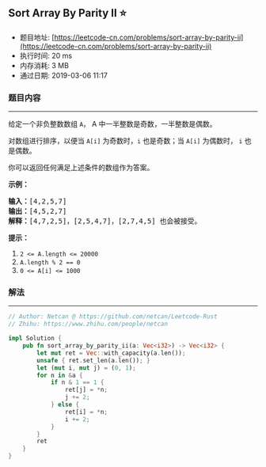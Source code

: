 ## Sort Array By Parity II :star:
- 题目地址: [https://leetcode-cn.com/problems/sort-array-by-parity-ii](https://leetcode-cn.com/problems/sort-array-by-parity-ii)
- 执行时间: 20 ms 
- 内存消耗: 3 MB
- 通过日期: 2019-03-06 11:17

### 题目内容
---
<p>给定一个非负整数数组 <code>A</code>， A 中一半整数是奇数，一半整数是偶数。</p>

<p>对数组进行排序，以便当 <code>A[i]</code> 为奇数时，<code>i</code> 也是奇数；当 <code>A[i]</code> 为偶数时， <code>i</code> 也是偶数。</p>

<p>你可以返回任何满足上述条件的数组作为答案。</p>



<p><strong>示例：</strong></p>

<pre><strong>输入：</strong>[4,2,5,7]
<strong>输出：</strong>[4,5,2,7]
<strong>解释：</strong>[4,7,2,5]，[2,5,4,7]，[2,7,4,5] 也会被接受。
</pre>



<p><strong>提示：</strong></p>

<ol>
	<li><code>2 <= A.length <= 20000</code></li>
	<li><code>A.length % 2 == 0</code></li>
	<li><code>0 <= A[i] <= 1000</code></li>
</ol>




### 解法
---
```rust
// Author: Netcan @ https://github.com/netcan/Leetcode-Rust
// Zhihu: https://www.zhihu.com/people/netcan

impl Solution {
    pub fn sort_array_by_parity_ii(a: Vec<i32>) -> Vec<i32> {
        let mut ret = Vec::with_capacity(a.len());
        unsafe { ret.set_len(a.len()); }
        let (mut i, mut j) = (0, 1);
        for n in &a {
            if n & 1 == 1 {
                ret[j] = *n;
                j += 2;
            } else {
                ret[i] = *n;
                i += 2;
            }
        }
        ret
    }
}


```